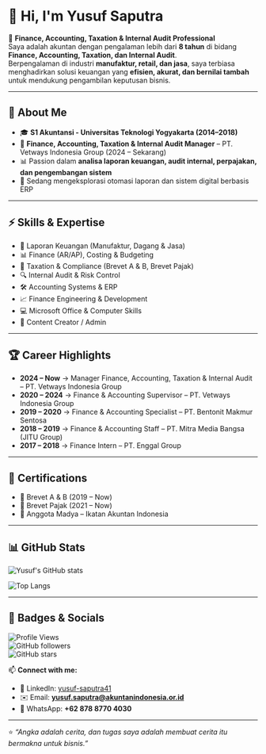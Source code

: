 # 👋 Hi, I'm Yusuf Saputra  

💼 **Finance, Accounting, Taxation & Internal Audit Professional**  
Saya adalah akuntan dengan pengalaman lebih dari **8 tahun** di bidang **Finance, Accounting, Taxation, dan Internal Audit**.  
Berpengalaman di industri **manufaktur, retail, dan jasa**, saya terbiasa menghadirkan solusi keuangan yang **efisien, akurat, dan bernilai tambah** untuk mendukung pengambilan keputusan bisnis.  

---

## 🧾 About Me
- 🎓 **S1 Akuntansi - Universitas Teknologi Yogyakarta (2014–2018)**  
- 💼 **Finance, Accounting, Taxation & Internal Audit Manager** – PT. Vetways Indonesia Group (2024 – Sekarang)  
- 📊 Passion dalam **analisa laporan keuangan, audit internal, perpajakan, dan pengembangan sistem**  
- 🚀 Sedang mengeksplorasi otomasi laporan dan sistem digital berbasis ERP  

---

## ⚡ Skills & Expertise
- 📂 Laporan Keuangan (Manufaktur, Dagang & Jasa)  
- 📊 Finance (AR/AP), Costing & Budgeting  
- 🧾 Taxation & Compliance (Brevet A & B, Brevet Pajak)  
- 🔍 Internal Audit & Risk Control  
- 🛠️ Accounting Systems & ERP  
- 📈 Finance Engineering & Development  
- 💻 Microsoft Office & Computer Skills  
- 🎥 Content Creator / Admin  

---

## 🏆 Career Highlights
- **2024 – Now** → Manager Finance, Accounting, Taxation & Internal Audit – PT. Vetways Indonesia Group  
- **2020 – 2024** → Finance & Accounting Supervisor – PT. Vetways Indonesia Group  
- **2019 – 2020** → Finance & Accounting Specialist – PT. Bentonit Makmur Sentosa  
- **2018 – 2019** → Finance & Accounting Staff – PT. Mitra Media Bangsa (JITU Group)  
- **2017 – 2018** → Finance Intern – PT. Enggal Group  

---

## 📜 Certifications
- 📌 Brevet A & B (2019 – Now)  
- 📌 Brevet Pajak (2021 – Now)  
- 📌 Anggota Madya – Ikatan Akuntan Indonesia  

---

## 📊 GitHub Stats
![Yusuf's GitHub stats](https://github-readme-stats.vercel.app/api?username=yusuf-saputra41&show_icons=true&theme=radical)  

![Top Langs](https://github-readme-stats.vercel.app/api/top-langs/?username=yusuf-saputra41&layout=compact&theme=radical)  

---

## 🏅 Badges & Socials
![Profile Views](https://komarev.com/ghpvc/?username=yusuf-saputra41&color=blue)  
![GitHub followers](https://img.shields.io/github/followers/yusuf-saputra41?style=social)  
![GitHub stars](https://img.shields.io/github/stars/yusuf-saputra41?style=social)  

📫 **Connect with me:**  
- 💼 LinkedIn: [yusuf-saputra41](https://linkedin.com/in/yusuf-saputra41)  
- ✉️ Email: **yusuf.saputra@akuntanindonesia.or.id**  
- 📱 WhatsApp: **+62 878 8770 4030**  

---

⭐ *“Angka adalah cerita, dan tugas saya adalah membuat cerita itu bermakna untuk bisnis.”*  
